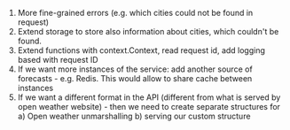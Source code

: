 1. More fine-grained errors (e.g. which cities could not be found in request)
2. Extend storage to store also information about cities, which couldn't be found.
3. Extend functions with context.Context, read request id, add logging based with request ID
4. If we want more instances of the service: add another source of forecasts - e.g. Redis. This would allow to share cache between instances
5. If we want a different format in the API (different from what is served by open weather website) - then we need to create separate structures for a) Open weather unmarshalling b) serving our custom structure